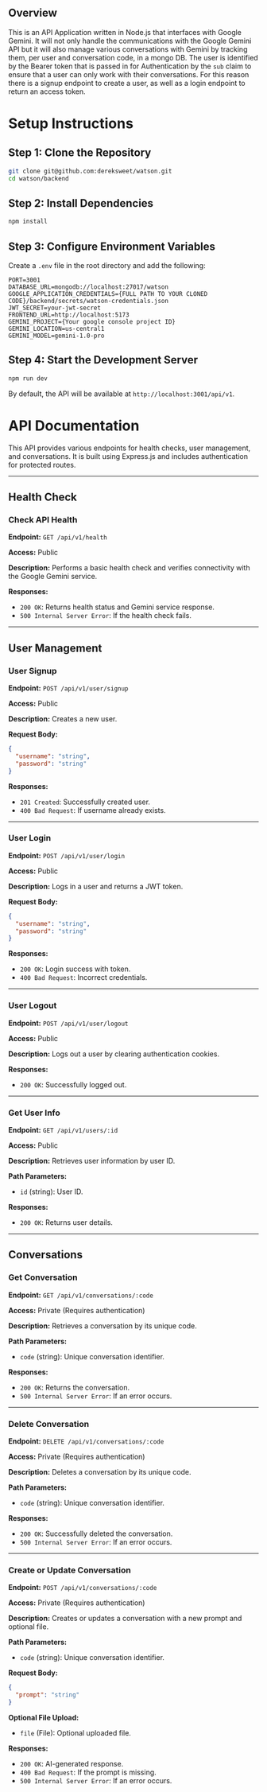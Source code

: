 ## Overview
This is an API Application written in Node.js that interfaces with Google Gemini. It will not only handle the communications with the Google Gemini API but it will also manage various conversations with Gemini by tracking them, per user and conversation code, in a mongo DB. The user is identified by the Bearer token that is passed in for Authentication by the `sub` claim to ensure that a user can only work with their conversations. For this reason there is a signup endpoint to create a user, as well as a login endpoint to return an access token. 

# Setup Instructions

## Step 1: Clone the Repository

```sh
git clone git@github.com:dereksweet/watson.git
cd watson/backend
```

## Step 2: Install Dependencies

```sh
npm install
```

## Step 3: Configure Environment Variables

Create a `.env` file in the root directory and add the following:

```env
PORT=3001
DATABASE_URL=mongodb://localhost:27017/watson
GOOGLE_APPLICATION_CREDENTIALS={FULL PATH TO YOUR CLONED CODE}/backend/secrets/watson-credentials.json
JWT_SECRET=your-jwt-secret
FRONTEND_URL=http://localhost:5173
GEMINI_PROJECT={Your google console project ID}
GEMINI_LOCATION=us-central1
GEMINI_MODEL=gemini-1.0-pro
```

## Step 4: Start the Development Server

```sh
npm run dev
```

By default, the API will be available at `http://localhost:3001/api/v1`.

# API Documentation

This API provides various endpoints for health checks, user management, and conversations. It is built using Express.js and includes authentication for protected routes.

---

## Health Check
### Check API Health
**Endpoint:** `GET /api/v1/health`

**Access:** Public

**Description:** Performs a basic health check and verifies connectivity with the Google Gemini service.

**Responses:**
- `200 OK`: Returns health status and Gemini service response.
- `500 Internal Server Error`: If the health check fails.

---

## User Management
### User Signup
**Endpoint:** `POST /api/v1/user/signup`

**Access:** Public

**Description:** Creates a new user.

**Request Body:**
```json
{
  "username": "string",
  "password": "string"
}
```

**Responses:**
- `201 Created`: Successfully created user.
- `400 Bad Request`: If username already exists.

---
### User Login
**Endpoint:** `POST /api/v1/user/login`

**Access:** Public

**Description:** Logs in a user and returns a JWT token.

**Request Body:**
```json
{
  "username": "string",
  "password": "string"
}
```

**Responses:**
- `200 OK`: Login success with token.
- `400 Bad Request`: Incorrect credentials.

---
### User Logout
**Endpoint:** `POST /api/v1/user/logout`

**Access:** Public

**Description:** Logs out a user by clearing authentication cookies.

**Responses:**
- `200 OK`: Successfully logged out.

---
### Get User Info
**Endpoint:** `GET /api/v1/users/:id`

**Access:** Public

**Description:** Retrieves user information by user ID.

**Path Parameters:**
- `id` (string): User ID.

**Responses:**
- `200 OK`: Returns user details.

---

## Conversations
### Get Conversation
**Endpoint:** `GET /api/v1/conversations/:code`

**Access:** Private (Requires authentication)

**Description:** Retrieves a conversation by its unique code.

**Path Parameters:**
- `code` (string): Unique conversation identifier.

**Responses:**
- `200 OK`: Returns the conversation.
- `500 Internal Server Error`: If an error occurs.

---
### Delete Conversation
**Endpoint:** `DELETE /api/v1/conversations/:code`

**Access:** Private (Requires authentication)

**Description:** Deletes a conversation by its unique code.

**Path Parameters:**
- `code` (string): Unique conversation identifier.

**Responses:**
- `200 OK`: Successfully deleted the conversation.
- `500 Internal Server Error`: If an error occurs.

---
### Create or Update Conversation
**Endpoint:** `POST /api/v1/conversations/:code`

**Access:** Private (Requires authentication)

**Description:** Creates or updates a conversation with a new prompt and optional file.

**Path Parameters:**
- `code` (string): Unique conversation identifier.

**Request Body:**
```json
{
  "prompt": "string"
}
```

**Optional File Upload:**
- `file` (File): Optional uploaded file.

**Responses:**
- `200 OK`: AI-generated response.
- `400 Bad Request`: If the prompt is missing.
- `500 Internal Server Error`: If an error occurs.
